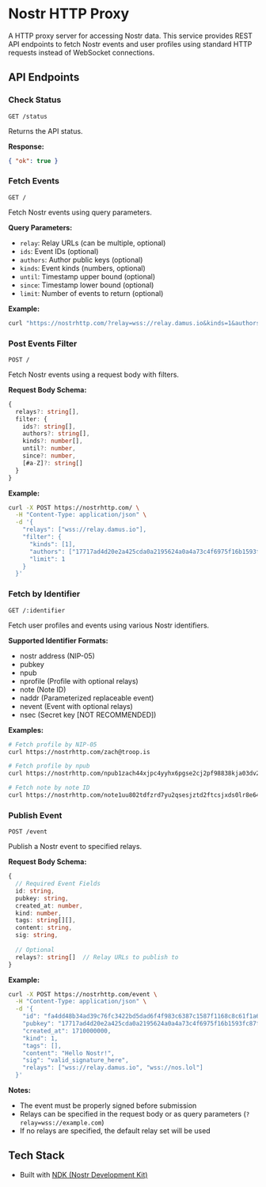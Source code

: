 # Nostr HTTP Proxy

A HTTP proxy server for accessing Nostr data. This service provides REST API endpoints to fetch Nostr events and user profiles using standard HTTP requests instead of WebSocket connections.

## API Endpoints

### Check Status

```
GET /status
```

Returns the API status.

**Response:**
```json
{ "ok": true }
```

### Fetch Events

```
GET /
```

Fetch Nostr events using query parameters.

**Query Parameters:**
- `relay`: Relay URLs (can be multiple, optional)
- `ids`: Event IDs (optional)
- `authors`: Author public keys (optional)
- `kinds`: Event kinds (numbers, optional)
- `until`: Timestamp upper bound (optional)
- `since`: Timestamp lower bound (optional)
- `limit`: Number of events to return (optional)

**Example:**
```bash
curl "https://nostrhttp.com/?relay=wss://relay.damus.io&kinds=1&authors=17717ad4d20e2a425cda0a2195624a0a4a73c4f6975f16b1593fc87fa46f2d58&limit=1"
```

### Post Events Filter

```
POST /
```

Fetch Nostr events using a request body with filters.

**Request Body Schema:**
```typescript
{
  relays?: string[],
  filter: {
    ids?: string[],
    authors?: string[],
    kinds?: number[],
    until?: number,
    since?: number,
    [#a-Z]?: string[]
  }
}
```

**Example:**
```bash
curl -X POST https://nostrhttp.com/ \
  -H "Content-Type: application/json" \
  -d '{
    "relays": ["wss://relay.damus.io"],
    "filter": {
      "kinds": [1],
      "authors": ["17717ad4d20e2a425cda0a2195624a0a4a73c4f6975f16b1593fc87fa46f2d58"],
      "limit": 1
    }
  }'
```

### Fetch by Identifier

```
GET /:identifier
```

Fetch user profiles and events using various Nostr identifiers.

**Supported Identifier Formats:**
- nostr address (NIP-05)
- pubkey
- npub
- nprofile (Profile with optional relays)
- note (Note ID)
- naddr (Parameterized replaceable event)
- nevent (Event with optional relays)
- nsec (Secret key [NOT RECOMMENDED])

**Examples:**
```bash
# Fetch profile by NIP-05
curl https://nostrhttp.com/zach@troop.is

# Fetch profile by npub
curl https://nostrhttp.com/npub1zach44xjpc4yyhx6pgse2cj2pf98838kja03dv2e8ly8lfr094vqvm5dy5

# Fetch note by note ID
curl https://nostrhttp.com/note1uu802tdfzrd7yu2qsesjztd2ftcsjxds0lr8e64w5x506j5rt28su7mdjp
```

### Publish Event

```
POST /event
```

Publish a Nostr event to specified relays.

**Request Body Schema:**
```typescript
{
  // Required Event Fields
  id: string,
  pubkey: string,
  created_at: number,
  kind: number,
  tags: string[][],
  content: string,
  sig: string,
  
  // Optional
  relays?: string[]  // Relay URLs to publish to
}
```

**Example:**
```bash
curl -X POST https://nostrhttp.com/event \
  -H "Content-Type: application/json" \
  -d '{
    "id": "fa4dd48b34ad39c76fc3422bd5dad6f4f983c6387c1587f1168c8c61f1a69f",
    "pubkey": "17717ad4d20e2a425cda0a2195624a0a4a73c4f6975f16b1593fc87fa46f2d58",
    "created_at": 1710000000,
    "kind": 1,
    "tags": [],
    "content": "Hello Nostr!",
    "sig": "valid_signature_here",
    "relays": ["wss://relay.damus.io", "wss://nos.lol"]
  }'
```

**Notes:**
- The event must be properly signed before submission
- Relays can be specified in the request body or as query parameters (`?relay=wss://example.com`)
- If no relays are specified, the default relay set will be used

## Tech Stack

- Built with [NDK (Nostr Development Kit)](https://github.com/nostr-dev-kit/ndk)

